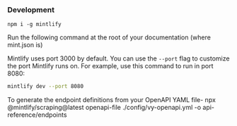 ### Development

```
npm i -g mintlify
```

Run the following command at the root of your documentation (where mint.json is)

Mintlify uses port 3000 by default. 
You can use the `--port` flag to customize the port Mintlify runs on. For example,
use this command to run in port 8080:

```bash
mintlify dev --port 8080
```

To generate the endpoint definitions from your OpenAPI YAML file- 
npx @mintlify/scraping@latest openapi-file ./config/vy-openapi.yml -o api-reference/endpoints